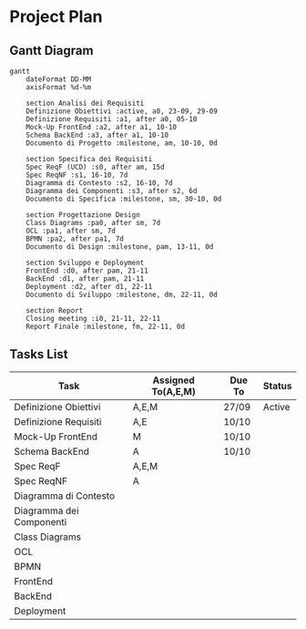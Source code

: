 # Project Plan

## Gantt Diagram

```mermaid
gantt
    dateFormat DD-MM
    axisFormat %d-%m

    section Analisi dei Requisiti
    Definizione Obiettivi :active, a0, 23-09, 29-09
    Definizione Requisiti :a1, after a0, 05-10
    Mock-Up FrontEnd :a2, after a1, 10-10 
    Schema BackEnd :a3, after a1, 10-10
    Documento di Progetto :milestone, am, 10-10, 0d
    
    section Specifica dei Requisiti
    Spec ReqF (UCD) :s0, after am, 15d
    Spec ReqNF :s1, 16-10, 7d
    Diagramma di Contesto :s2, 16-10, 7d
    Diagramma dei Componenti :s3, after s2, 6d
    Documento di Specifica :milestone, sm, 30-10, 0d

    section Progettazione Design
    Class Diagrams :pa0, after sm, 7d
    OCL :pa1, after sm, 7d
    BPMN :pa2, after pa1, 7d
    Documento di Design :milestone, pam, 13-11, 0d

    section Sviluppo e Deployment
    FrontEnd :d0, after pam, 21-11
    BackEnd :d1, after pam, 21-11
    Deployment :d2, after d1, 22-11
    Documento di Sviluppo :milestone, dm, 22-11, 0d

    section Report
    Closing meeting :i0, 21-11, 22-11
    Report Finale :milestone, fm, 22-11, 0d

```

## Tasks List

| **Task**               | **Assigned To(A,E,M)** | **Due To** | **Status** |
|------------------------|------------------------|------------|------------|
|Definizione Obiettivi   |A,E,M|27/09|Active|
|Definizione Requisiti   |A,E|10/10||
|Mock-Up FrontEnd        |M|10/10||
|Schema BackEnd          |A|10/10||
|Spec ReqF               |A,E,M||||
|Spec ReqNF              |A||||
|Diagramma di Contesto   |||||
|Diagramma dei Componenti|||||
|Class Diagrams          |||||
|OCL                     |||||
|BPMN                    |||||
|FrontEnd                |||||
|BackEnd                 |||||
|Deployment              |||||